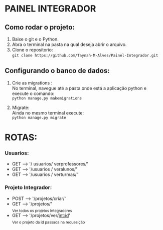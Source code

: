 # PAINEL INTEGRADOR

## Como rodar o projeto:

1. Baixe o git e o Python.
2. Abra o terminal na pasta na qual deseja abrir o arquivo.
3. Clone o repositorio:   
``git clone https://github.com/Taynah-M-Alves/Painel-Integrador.git``

## Configurando o banco de dados:
1.   Crie as migrations :    
    No terminal, navegue até a pasta onde está a aplicação python e execute o comando:    
      ``python manage.py makemigrations``
     
3. Migrate:    
   Ainda no mesmo terminal execute:     
   ``python manage.py migrate``
   
# ROTAS:
### Usuarios:

- GET -->  '/ usuarios/ verprofessores/'
- GET --> '/usuarios / veralunos/'
- GET --> '/usuarios / verturmas/'

### Projeto Integrador:

- POST --> '/projetos/criar/'
- GET -->  '/projetos/'  
    <sub>Ver todos os projetos Integradores </sub>
- GET -->  '/projetos/ver/<int:id>'  
  <sub>Ver o projeto da id passada na requesição</sub>
